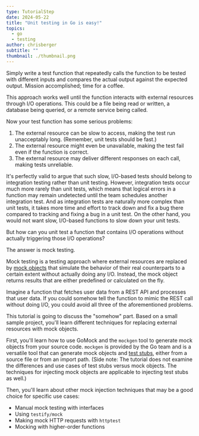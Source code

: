 ```yaml
---
type: TutorialStep
date: 2024-05-22
title: "Unit testing in Go is easy!"
topics:
  - go
  - testing
author: chrisberger
subtitle: ""
thumbnail: ./thumbnail.png
---
```


Simply write a test function that repeatedly calls the function to be tested with different inputs and compares the actual output against the expected output. Mission accomplished; time for a coffee.

This approach works well until the function interacts with external resources through I/O operations. This could be a file being read or written, a database being queried, or a remote service being called.

Now your test function has some serious problems:

1. The external resource can be slow to access, making the test run unacceptably long. (Remember, unit tests should be fast.)
2. The external resource might even be unavailable, making the test fail even if the function is correct.
3. The external resource may deliver different responses on each call, making tests unreliable.

It's perfectly valid to argue that such slow, I/O-based tests should belong to integration testing rather than unit testing. However, integration tests occur much more rarely than unit tests, which means that logical errors in a function may remain undetected until the team schedules another integration test. And as integration tests are naturally more complex than unit tests, it takes more time and effort to track down and fix a bug there compared to tracking and fixing a bug in a unit test. On the other hand, you would not want slow, I/O-based functions to slow down your unit tests.

But how can you unit test a function that contains I/O operations without actually triggering those I/O operations?

The answer is mock testing.

Mock testing is a testing approach where external resources are replaced by [mock objects](https://en.wikipedia.org/wiki/Mock_object) that simulate the behavior of their real counterparts to a certain extent without actually doing any I/O. Instead, the mock object returns results that are either predefined or calculated on the fly.

Imagine a function that fetches user data from a REST API and processes that user data. If you could somehow tell the function to mimic the REST call without doing I/O, you could avoid all three of the aforementioned problems.

This tutorial is going to discuss the "somehow" part. Based on a small sample project, you'll learn different techniques for replacing external resources with mock objects.

First, you'll learn how to use GoMock and the `mockgen` tool to generate mock objects from your source code. `mockgen` is provided by the Go team and is a versatile tool that can generate mock objects and [test stubs](https://en.wikipedia.org/wiki/Test_stub), either from a source file or from an import path. (Side note: The tutorial does not examine the differences and use cases of test stubs versus mock objects. The techniques for injecting mock objects are applicable to injecting test stubs as well.)

Then, you'll learn about other mock injection techniques that may be a good choice for specific use cases:

- Manual mock testing with interfaces
- Using `testify/mock`
- Making mock HTTP requests with `httptest`
- Mocking with higher-order functions
